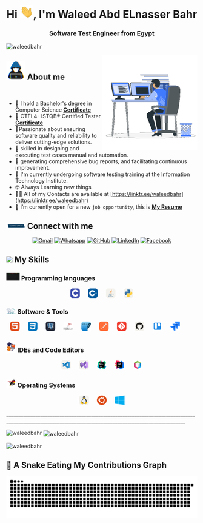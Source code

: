 <h1 align="center">Hi <img src="pic/giphy.webp?raw=true" width="35">, I'm Waleed Abd ELnasser Bahr </h1>
<h3 align="center">Software Test Engineer from Egypt</h3>
<p align="left"> <img src="https://komarev.com/ghpvc/?username=waleedbahr&label=Profile%20views&color=0e75b6&style=flat" alt="waleedbahr" /> </p>

<picture> <img align="right" src="pic/programmer2.gif?raw=true" width = 250px></picture>
<!--About me-->

## <picture><img src = "pic/about_me.gif?raw=true" width = 50px></picture> About me

<br>
<div>

- 🏫 I hold a Bachelor's degree in Computer Science [**Certificate**](pic/Graduation%20certificate.jpg)
- 🏫 CTFL4- ISTQB® Certified Tester **[Certificate](https://drive.google.com/file/d/1pm4gCSxgGpyla8yNjvjQ5ixaUBSB6bzw/view?usp=sharing)**
- 🌟Passionate about ensuring software quality and reliability to deliver cutting-edge solutions.
- 🔧 skilled in designing and executing test cases manual and automation.
- 🔧 generating comprehensive bug reports, and facilitating continuous improvement.
- 🌱 I'm currently undergoing software testing training at the Information Technology Institute.
- 🤓 Always Learning new things
- 👨‍💻 All of my Contacts are available at [https://linktr.ee/waleedbahr](https://linktr.ee/waleedbahr)
- :thinking: I’m currently open for a new `job opportunity`, this is **[My Resume](https://drive.google.com/file/d/1YADn45JKifLedYS5fTkoT13ruSGQ-8_t/view?usp=sharing)**

</div>

<!--contact with me-->

## <img src="pic/Connect-with-me.gif?raw=true" width="10%"> Connect with me

<p align="center">
	<a href="mailto:walidabdelnasser222@gmail.com"><img img src="https://img.shields.io/badge/gmail-%23EA4335.svg?style=plastic&logo=gmail&logoColor=white" alt="Gmail"/></a>
	<a href="https://wa.me/+201128103075"><img src="https://img.shields.io/badge/whatsapp-%2325D366.svg?style=plastic&logo=whatsapp&logoColor=white" alt="Whatsapp"/></a>  
	<a href="https://github.com/WaleedBahr"><img src="https://img.shields.io/badge/github-%23181717.svg?style=plastic&logo=github&logoColor=white" alt="GitHub" target="_blank"/></a>
	<a href="https://www.linkedin.com/in/walid-bahr98/" target="_blank"><img src="https://img.shields.io/badge/linkedin-%230A66C2.svg?style=plastic&logo=linkedin&logoColor=white" alt="LinkedIn"/></a>
	<a href="https://www.facebook.com/waleedabdelnasser98" target="_blank"><img src="https://img.shields.io/badge/facebook-%231877F2.svg?style=plastic&logo=facebook&logoColor=white" alt="Facebook"/></a>
</p>

<!--My Skills-->

## <img src="https://media2.giphy.com/media/QssGEmpkyEOhBCb7e1/giphy.gif?cid=ecf05e47a0n3gi1bfqntqmob8g9aid1oyj2wr3ds3mg700bl&rid=giphy.gif" width ="3%"> My Skills

<!--Programming-->

### <img src = "./pic/icons/prog_lang/programming.gif" width=7%> Programming languages

<p align="center">
    &emsp;
    <img src="./pic/icons/prog_lang/C.svg" width=5% title="C">
    &emsp;
    <img src="./pic/icons/prog_lang/CPP.svg" width=5% title="C++">
    &emsp;
    <img src="./pic/icons/prog_lang/Java-Light.svg" width=5% title="Java">
    &emsp;
    <img src="./pic/icons/prog_lang/Python-Light.svg" width=5% title="Python">
    &emsp;
</p>

<!--Software & Tools-->

### <img src = "./pic/icons/tools/Software_Tools.gif?=row=true" width=5%> Software & Tools

<p align="center">
    <img src="./pic/icons/prog_lang/HTML.svg" width=5% title="HTML">
    &emsp;
    <img src="./pic/icons/prog_lang/CSS.svg" width=5% title="CSS">
    &emsp;  
    <img src="./pic/icons/tools/PostgreSQL-Dark.svg" width=5% title="postgresql">
    &emsp;
    <img src="./pic/icons/tools/ms-sql-server.svg" width=5% title="ms-sql-server">
    &emsp;   
    <img src="./pic/icons/tools/SQLite.svg" width=5% title="SQLite">
    &emsp;   
    <img src="./pic/icons/tools/Postman.svg" width=5% title="Postman">    
    &emsp;    
        <img src="./pic/icons/prog_lang/Git.svg" width=5% title="Git">
    &emsp;
        <img src="./pic/icons/prog_lang/Github-Light.svg" width=5% title="Github">
    &emsp;
    <img src="./pic/icons/tools/icons8-trello.svg" width=5% title="Trello">
    &emsp;
    <img src="./pic/icons/tools/jira.png" width=5% title="Jira">
  &emsp;
  &emsp;
</p>

<!--IDEs-->

### <img src = "./pic/icons/tools/IDEs.gif?raw=true" width=5%> IDEs and Code Editors

<p align="center">
    &emsp;
    <img src="./pic/icons/tools/VSCode-Light.svg" width=5% title="VS Code">
    &emsp;
    <img src="./pic/icons/tools/VisualStudio-Light.svg" width=5% title="Visual Studio">
    &emsp;
    <img src="./pic/icons/tools/CLion_icon.svg" width=5% title="Clion">
    &emsp;
    <img src="./pic/icons/tools/IntelliJ_IDEA_icon.svg" width=5% title="IntelliJ">
    &emsp;  
    <img src="./pic/icons/tools/icons8-apache-netbeans.svg" width=5% title="Apache Netbeans">
    &emsp;  
</p>

<!--OS-->

### <img src = "./pic/icons/os/OS.gif?raw=true" width=5%> Operating Systems

<p align="center">
    &emsp;
    <img src="./pic/icons/os/Linux-Light.svg" width=5% title="Linux">
    &emsp;
    <img src="./pic/icons/os/ubuntu-logo-8FDEC6A07B-seeklogo.com.png" width=5% title="Ubuntu">
    &emsp;
    <img src="./pic/icons/os/microsoft-windows-22.svg" width=5% title="Windows">
    &emsp;
</p>
________________________________________________________________________________________________________________________________________________________
<p><img align="left" src="https://github-readme-stats.vercel.app/api/top-langs?username=waleedbahr&show_icons=true&locale=en&layout=compact" alt="waleedbahr" /></p>

<p>&nbsp;<img align="center" src="https://github-readme-stats.vercel.app/api?username=waleedbahr&show_icons=true&locale=en" alt="waleedbahr" /></p>

<p><img align="center" src="https://github-readme-streak-stats.herokuapp.com/?user=waleedbahr&" alt="waleedbahr" /></p>

## 🐍 A Snake Eating My Contributions Graph
<p align="center">
	<picture>
		  <source media="(prefers-color-scheme: dark)" srcset="https://raw.githubusercontent.com/7oSkaaa/7oSkaaa/output/github-contribution-grid-snake-dark.svg">
		  <source media="(prefers-color-scheme: light)" srcset="https://raw.githubusercontent.com/7oSkaaa/7oSkaaa/output/github-contribution-grid-snake.svg">
		  <img alt="github contribution grid snake animation" src="https://raw.githubusercontent.com/7oSkaaa/7oSkaaa/output/github-contribution-grid-snake.svg">
	</picture>
</p>
